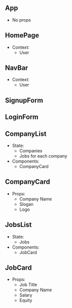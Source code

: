 ## App

- No props

## HomePage

- Context:
  - User

## NavBar

- Context:
  - User

## SignupForm

## LoginForm

## CompanyList

- State:
  - Companies
  - Jobs for each company
- Components:
  - CompanyCard

## CompanyCard

- Props:
  - Company Name
  - Slogan
  - Logo

## JobsList

- State:
  - Jobs
- Components:
  - JobCard

## JobCard

- Props:
  - Job Title
  - Company Name
  - Salary
  - Equity
